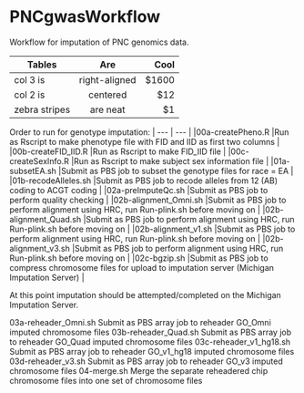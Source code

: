 # PNCgwasWorkflow
Workflow for imputation of PNC genomics data.

| Tables        | Are           | Cool  |
| ------------- |:-------------:| -----:|
| col 3 is      | right-aligned | $1600 |
| col 2 is      | centered      |   $12 |
| zebra stripes | are neat      |    $1 |

Order to run for genotype imputation:
| ---                    | ---                                                                                                        |
|00a-createPheno.R       |Run as Rscript to make phenotype file with FID and IID as first two columns                                 |
|00b-createFID_IID.R     |Run as Rscript to make FID_IID file                                                                         |
|00c-createSexInfo.R     |Run as Rscript to make subject sex information file                                                         |
|01a-subsetEA.sh         |Submit as PBS job to subset the genotype files for race = EA                                                |
|01b-recodeAlleles.sh    |Submit as PBS job to recode alleles from 12 (AB) coding to ACGT coding                                      |
|02a-preImputeQc.sh      |Submit as PBS job to perform quality checking                                                               |
|02b-alignment_Omni.sh   |Submit as PBS job to perform alignment using HRC, run Run-plink.sh before moving on                         |
|02b-alignment_Quad.sh   |Submit as PBS job to perform alignment using HRC, run Run-plink.sh before moving on                         |
|02b-alignment_v1.sh     |Submit as PBS job to perform alignment using HRC, run Run-plink.sh before moving on                         |
|02b-alignment_v3.sh     |Submit as PBS job to perform alignment using HRC, run Run-plink.sh before moving on                         |
|02c-bgzip.sh            |Submit as PBS job to compress chromosome files for upload to imputation server (Michigan Imputation Server) |

At this point imputation should be attempted/completed on the Michigan Imputation Server.

03a-reheader_Omni.sh     Submit as PBS array job to reheader GO_Omni imputed chromosome files
03b-reheader_Quad.sh     Submit as PBS array job to reheader GO_Quad imputed chromosome files
03c-reheader_v1_hg18.sh Submit as PBS array job to reheader GO_v1_hg18 imputed chromosome files
03d-reheader_v3.sh      Submit as PBS array job to reheader GO_v3 imputed chromosome files
04-merge.sh             Merge the separate reheadered chip chromosome files into one set of chromosome files
